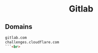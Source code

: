 


<h1 align="center">Gitlab</h1>  


## Domains


```html
gitlab.com
challenges.cloudflare.com
```<br>
